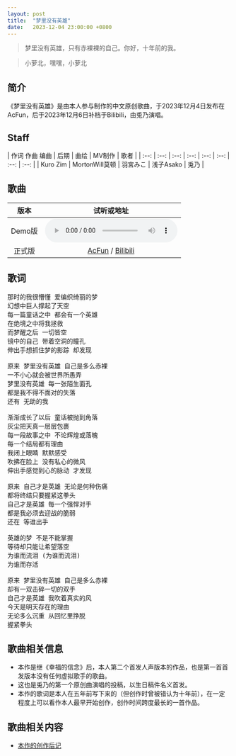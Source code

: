```yaml
---
layout: post
title:  "梦里没有英雄"
date:   2023-12-04 23:00:00 +0800
---
```


> 梦里没有英雄，只有赤裸裸的自己。你好，十年前的我。

> 小萝北，嘿嘿，小萝北

## 简介

《梦里没有英雄》是由本人参与制作的中文原创歌曲，于2023年12月4日发布在AcFun，后于2023年12月6日补档于Bilibili，由兎乃演唱。

## Staff

| 作词 作曲 编曲 | 后期 | 曲绘 | MV制作 | 歌者 |
| :--: | :--: | :--: | :--: | :--: | :--: | :--: | :--: | 
| Kuro Zim | MortonWill莫顿 | 羽宮みこ | 浅子Asako | 兎乃 |

## 歌曲

| 版本 | 试听或地址 |
| :--: | :--: |
| Demo版 |<audio controls><source src="/assets/audio/song22demo.wav" type="audio/wav"></audio> |
| 正式版 |[AcFun](https://www.acfun.cn/v/ac43138665) / [Bilibili](https://www.bilibili.com/video/BV1Bu4y1V7oa)|

## 歌词

<pre>
那时的我很懵懂 爱编织绮丽的梦
幻想中巨人撑起了天空
每一篇童话之中 都会有一个英雄
在绝境之中将我拯救
而梦醒之后 一切皆空
镜中的自己 带着空洞的瞳孔
伸出手想抓住梦的影踪 却发现

原来 梦里没有英雄 自己是多么赤裸
一不小心就会被世界所愚弄
梦里没有英雄 每一张陌生面孔
都是我不得不面对的失落
还有 无助的我

渐渐成长了以后 童话被抛到角落
灰尘把天真一层层包裹
每一段故事之中 不论辉煌或落魄
每一个结局都有理由
我闭上眼睛 默默感受
吹拂在脸上 没有私心的微风
伸出手感觉到心的脉动 才发现

原来 自己才是英雄 无论是何种伤痛
都将终结只要握紧这拳头
自己才是英雄 每一个强悍对手
都是我必须去迎战的脆弱
还在 等谁出手

英雄的梦 不是不能掌握
等待却只能让希望落空
为谁而流泪 (为谁而流泪)
为谁而存活

原来 梦里没有英雄 自己是多么赤裸
却有一双击碎一切的双手
自己才是英雄 我吹着真实的风
今天是明天存在的理由
无论多么沉重 从回忆里挣脱
握紧拳头
</pre>

## 歌曲相关信息

* 本作是继《幸福的信念》后，本人第二个首发人声版本的作品，也是第一首首发版本没有任何虚拟歌手的歌曲。
* 这也是兎乃的第一个原创曲演唱的投稿，以生日稿件名义首发。
* 本作的歌词是本人在五年前写下来的（但创作时曾被错认为十年前），在一定程度上可以看作本人最早开始创作，创作时间跨度最长的一首作品。

## 歌曲相关内容

* [本作的创作后记](https://www.acfun.cn/v/ac43138916)
